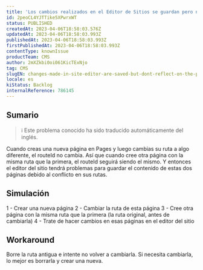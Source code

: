 ```yaml
---
title: 'Los cambios realizados en el Editor de Sitios se guardan pero no se reflejan en la página'
id: 2peoCL4YJTTike5XPwrxWT
status: PUBLISHED
createdAt: 2023-04-06T18:58:03.576Z
updatedAt: 2023-04-06T18:58:03.993Z
publishedAt: 2023-04-06T18:58:03.993Z
firstPublishedAt: 2023-04-06T18:58:03.993Z
contentType: knownIssue
productTeam: CMS
author: 2mXZkbi0oi061KicTExNjo
tag: CMS
slugEN: changes-made-in-site-editor-are-saved-but-dont-reflect-on-the-page
locale: es
kiStatus: Backlog
internalReference: 786145
---
```


## Sumario

>ℹ️ Este problema conocido ha sido traducido automáticamente del inglés.


Cuando creas una nueva página en Pages y luego cambias su ruta a algo diferente, el routeId no cambia. Así que cuando cree otra página con la misma ruta que la primera, el routeId seguirá siendo el mismo. Y entonces el editor del sitio tendrá problemas para guardar el contenido de estas dos páginas debido al conflicto en sus rutas.


##

## Simulación


1 - Crear una nueva página
2 - Cambiar la ruta de esta página
3 - Cree otra página con la misma ruta que la primera (la ruta original, antes de cambiarla)
4 - Trate de hacer cambios en esas páginas en el editor del sitio



## Workaround


Borre la ruta antigua e intente no volver a cambiarla. Si necesita cambiarla, lo mejor es borrarla y crear una nueva.





